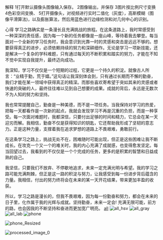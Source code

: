 
解释
1打开默认摄像头图像输入保存。
2图像输出，并保存
3图片按比例尺寸变换
4色彩空间变换、
5打开摄像头，对视频进行实时二值化（灰度），高斯模糊（图像平滑算法)，以及膨胀算法，然后用蓝色进行边缘检测和对几何中心的识别。



心得
学习之路确实是一条漫长且充满挑战的旅程。在这条道路上，我时常感受到一种深深的责任感，因为每一个新的任务都像是一座山峰，等待着我去攀登。每当面对一个全新的学习任务时，我会意识到光靠一时的灵感和突击是远远不够的。想要获得真正的进步，必须依赖持续的努力和深耕细作。无论是学习一项新技能，还是解决一个复杂的学科难题，只有通过每天的不断积累和踏实的努力，才能在不知不觉中实现自我提升，最终迈向成功。

我深知，学习不仅仅是一个短期的过程，它更是一个持久的积淀。就像古人所言：“业精于勤，荒于嬉。”这句话让我深刻体会到，只有通过长期而不懈的勤奋，我们才能在某一领域中获得真正的精深。而那些喜欢寄希望于突如其来的灵感或者快速的突破的人，最终往往难以见到自己想要的成果。成就的背后，永远是无数次不为人知的努力和坚持。

我也常常提醒自己，勤奋是一种美德，而不是一项任务。当我保持对学习的热爱，把每一天都看作是一次新的起点，我就会发现学习不再是沉重的负担，而是一种享受。每一次面对难题时，我都深信，只要付出足够的时间和精力，它总会在某一天迎刃而解。我相信，勤奋不仅是获得知识的钥匙，它还帮助我形成了坚韧的意志力。正是这种力量，支撑着我在追求梦想的道路上不畏艰难，勇敢前行。

在这条学习之路上，挑战无处不在，困难随时可能出现，但正是这些困难让我不断成长。在攻克一个又一个的难关时，我的内心充满了成就感，也变得愈发坚定。每当回望过去，我看到的不仅仅是一个个完成的任务，更多的是积累的智慧和日益成熟的自己。

我坚信，只要我们不放弃、不停歇地追求，未来一定充满光明与希望。我的学习之路可能充满荆棘，但正是这一路的积淀与努力，让我感受到每一份进步背后蕴含的力量。我相信，付出的努力终将会在未来的某一天开花结果，带来更加丰盈的收获。

所以，学习之路是漫长的，但我不畏艰难，因为每一份勤奋和努力，都会在未来的日子里，化作属于我的光辉与成就。坚持勤奋，未来一定会!
充满无限可能，前方的路，也会因我的不断坚持和奋进而更加宽广明亮。
[all](https://github.com/user-attachments/assets/d74fb0da-c407-454f-a5a6-cdb44950d675)
![all_hsv](https://github.com/user-attachments/assets/15390f88-c89f-487a-816b-0d7b1bdcfcfc)
![all_gray](https://github.com/user-attachments/assets/6899204a-9e9b-4ac4-a786-42d89b5f6bac)
![all_lab](https://github.com/user-attachments/assets/f15d82eb-6812-4213-901a-89fd0a4baf00)
![phone](https://github.com/user-attachments/assets/81623705-6450-4173-838b-96985dbc5fad)

![phone_Resized](https://github.com/user-attachments/assets/dd8dbd45-ef17-45df-b192-fb6e5d3ed4ce)

![processed_image_0](https://github.com/user-attachments/assets/258c939a-95b5-4a08-b2ec-6ef2f92e1232)

